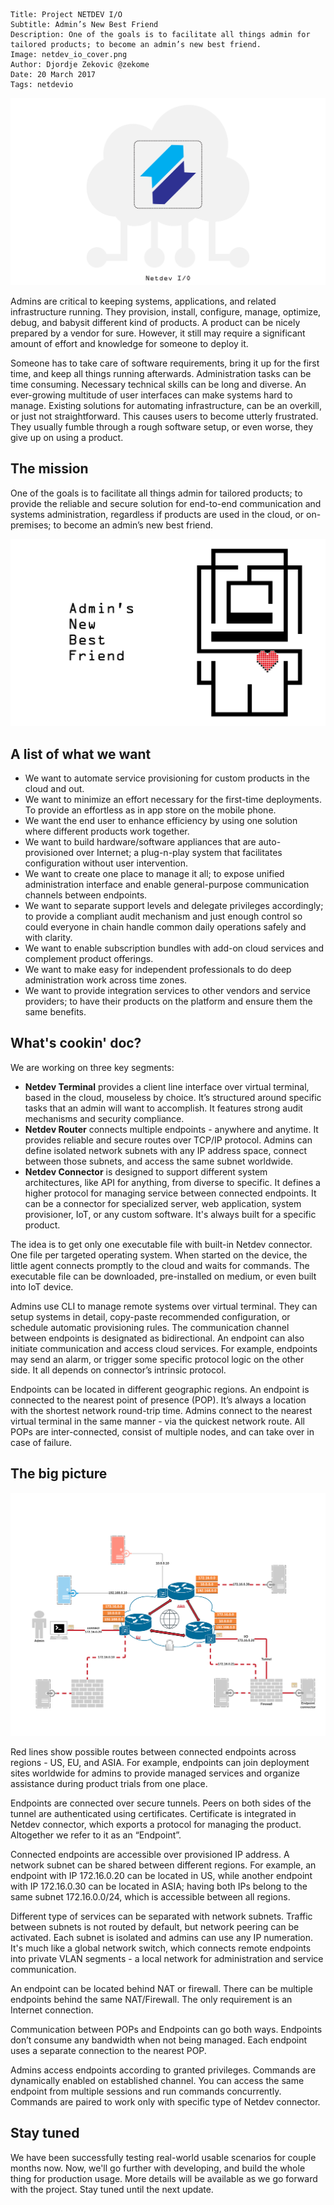 ```.header
Title: Project NETDEV I/O
Subtitle: Admin’s New Best Friend
Description: One of the goals is to facilitate all things admin for tailored products; to become an admin’s new best friend.
Image: netdev_io_cover.png
Author: Djordje Zekovic @zekome
Date: 20 March 2017
Tags: netdevio
```

![Netdev I/O](netdev_io_cover.png)

Admins are critical to keeping systems, applications, and related infrastructure running. They provision, install, configure, manage, optimize, debug, and babysit different kind of products. A product can be nicely prepared by a vendor for sure. However, it still may require a significant amount of effort and knowledge for someone to deploy it. 

Someone has to take care of software requirements, bring it up for the first time, and keep all things running afterwards. Administration tasks can be time consuming. Necessary technical skills can be long and diverse. An ever-growing multitude of user interfaces can make systems hard to manage. Existing solutions for automating infrastructure, can be an overkill, or just not straightforward. This causes users to become utterly frustrated. They usually fumble through a rough software setup, or even worse, they give up on using a product. 

## The mission
One of the goals is to facilitate all things admin for tailored products; to provide the reliable and secure solution for end-to-end communication and systems administration, regardless if products are used in the cloud, or on-premises; to become an admin’s new best friend.

![Admin’s New Best Friend](admins_new_best_friend.png)

## A list of what we want

- We want to automate service provisioning for custom products in the cloud and out.
- We want to minimize an effort necessary for the first-time deployments. To provide an effortless as in app store on the mobile phone. 
- We want the end user to enhance efficiency by using one solution where different products work together.
- We want to build hardware/software appliances that are auto-provisioned over Internet; a plug-n-play system that facilitates configuration without user intervention.
- We want to create one place to manage it all; to expose unified administration interface and enable general-purpose communication channels between endpoints.
- We want to separate support levels and delegate privileges accordingly; to provide a compliant audit mechanism and just enough control so could everyone in chain handle common daily operations safely and with clarity.
- We want to enable subscription bundles with add-on cloud services and complement product offerings.
- We want to make easy for independent professionals to do deep administration work across time zones.
- We want to provide integration services to other vendors and service providers; to have their products on the platform and ensure them the same benefits.

## What's cookin' doc?

We are working on three key segments:

- **Netdev Terminal** provides a client line interface over virtual terminal, based in the cloud, mouseless by choice. It’s structured around specific tasks that an admin will want to accomplish. It features strong audit mechanisms and security compliance.
- **Netdev Router** connects multiple endpoints - anywhere and anytime. It provides reliable and secure routes over TCP/IP protocol. Admins can define isolated network subnets with any IP address space, connect between those subnets, and access the same subnet worldwide.
- **Netdev Connector** is designed to support different system architectures, like API for anything, from diverse to specific. It defines a higher protocol for managing service between connected endpoints. It can be a connector for specialized server, web application, system provisioner, IoT, or any custom software. It's always built for a specific product.

The idea is to get only one executable file with built-in Netdev connector. One file per targeted operating system. When started on the device, the little agent connects promptly to the cloud and waits for commands. The executable file can be downloaded, pre-installed on medium, or even built into IoT device.

Admins use CLI to manage remote systems over virtual terminal. They can setup systems in detail, copy-paste recommended configuration, or schedule automatic provisioning rules. The communication channel between endpoints is designated as bidirectional. An endpoint can also initiate communication and access cloud services. For example, endpoints may send an alarm, or trigger some specific protocol logic on the other side. It all depends on connector’s intrinsic protocol.

Endpoints can be located in different geographic regions. An endpoint is connected to the nearest point of presence (POP). It’s always a location with the shortest network round-trip time. Admins connect to the nearest virtual terminal in the same manner - via the quickest network route. All POPs are inter-connected, consist of multiple nodes, and can take over in case of failure.

## The big picture
![The big picture](netdev_io_big_picture.png)

Red lines show possible routes between connected endpoints across regions - US, EU, and ASIA. For example, endpoints can join deployment sites worldwide for admins to provide managed services and organize assistance during product trials from one place.

Endpoints are connected over secure tunnels. Peers on both sides of the tunnel are authenticated using certificates. Certificate is integrated in Netdev connector, which exports a protocol for managing the product. Altogether we refer to it as an “Endpoint”.

Connected endpoints are accessible over provisioned IP address. A network subnet can be shared between different regions. For example, an endpoint with IP 172.16.0.20 can be located in US, while another endpoint with IP 172.16.0.30 can be located in ASIA; having both IPs belong to the same subnet 172.16.0.0/24, which is accessible between all regions. 

Different type of services can be separated with network subnets. Traffic between subnets is not routed by default, but network peering can be activated. Each subnet is isolated and admins can use any IP numeration. It's much like a global network switch, which connects remote endpoints into private VLAN segments - a local network for administration and service communication.

An endpoint can be located behind NAT or firewall. There can be multiple endpoints behind the same NAT/Firewall. The only requirement is an Internet connection.

Communication between POPs and Endpoints can go both ways.  Endpoints don’t consume any bandwidth when not being managed. Each endpoint uses a separate connection to the nearest POP. 

Admins access endpoints according to granted privileges. Commands are dynamically enabled on established channel. You can access the same endpoint from multiple sessions and run commands concurrently. Commands are paired to work only with specific type of Netdev connector.

## Stay tuned

We have been successfully testing real-world usable scenarios for couple months now. Now, we'll go further with developing, and build the whole thing for production usage. More details will be available as we go forward with the project. Stay tuned until the next update.

